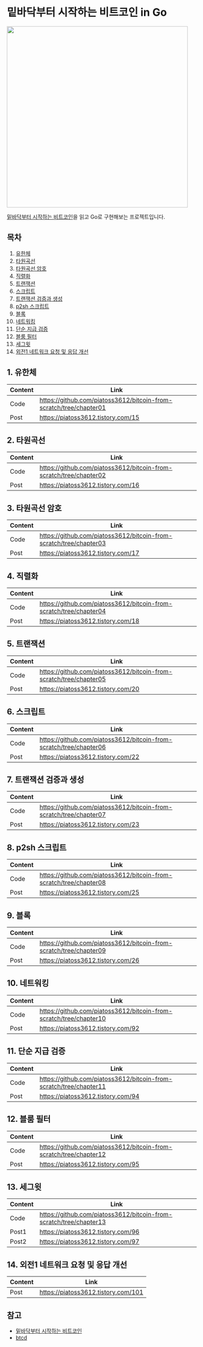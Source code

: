 # 밑바닥부터 시작하는 비트코인 in Go

<img src="https://github.com/piatoss3612/bitcoin-from-scratch/assets/61569834/02eb05d0-6449-47e0-8143-3e69c421c77c" width="480" />

[밑바닥부터 시작하는 비트코인](https://hanbit.co.kr/store/books/look.php?p_code=B2663064363)을 읽고 Go로 구현해보는 프로젝트입니다.

## 목차

1. [유한체](#1-유한체)
2. [타원곡선](#2-타원곡선)
3. [타원곡선 암호](#3-타원곡선-암호)
4. [직렬화](#4-직렬화)
5. [트랜잭션](#5-트랜잭션)
6. [스크립트](#6-스크립트)
7. [트랜잭션 검증과 생성](#7-트랜잭션-검증과-생성)
8. [p2sh 스크립트](#8-p2sh-스크립트)
9. [블록](#9-블록)
10. [네트워킹](#10-네트워킹)
11. [단순 지급 검증](#11-단순-지급-검증)
12. [블룸 필터](#12-블룸-필터)
13. [세그윗](#13-세그윗)
14. [외전1 네트워크 요청 및 응답 개선](#14-외전1-네트워크-요청-및-응답-개선)

## 1. 유한체

|Content|Link|
|---|---|
|Code|https://github.com/piatoss3612/bitcoin-from-scratch/tree/chapter01|
|Post|https://piatoss3612.tistory.com/15|

## 2. 타원곡선

|Content|Link|
|---|---|
|Code|https://github.com/piatoss3612/bitcoin-from-scratch/tree/chapter02|
|Post|https://piatoss3612.tistory.com/16|

## 3. 타원곡선 암호

|Content|Link|
|---|---|
|Code|https://github.com/piatoss3612/bitcoin-from-scratch/tree/chapter03|
|Post|https://piatoss3612.tistory.com/17|

## 4. 직렬화

|Content|Link|
|---|---|
|Code|https://github.com/piatoss3612/bitcoin-from-scratch/tree/chapter04|
|Post|https://piatoss3612.tistory.com/18|

## 5. 트랜잭션

|Content|Link|
|---|---|
|Code|https://github.com/piatoss3612/bitcoin-from-scratch/tree/chapter05|
|Post|https://piatoss3612.tistory.com/20|

## 6. 스크립트

|Content|Link|
|---|---|
|Code|https://github.com/piatoss3612/bitcoin-from-scratch/tree/chapter06|
|Post|https://piatoss3612.tistory.com/22|

## 7. 트랜잭션 검증과 생성

|Content|Link|
|---|---|
|Code|https://github.com/piatoss3612/bitcoin-from-scratch/tree/chapter07|
|Post|https://piatoss3612.tistory.com/23|

## 8. p2sh 스크립트

|Content|Link|
|---|---|
|Code|https://github.com/piatoss3612/bitcoin-from-scratch/tree/chapter08|
|Post|https://piatoss3612.tistory.com/25|

## 9. 블록

|Content|Link|
|---|---|
|Code|https://github.com/piatoss3612/bitcoin-from-scratch/tree/chapter09|
|Post|https://piatoss3612.tistory.com/26|

## 10. 네트워킹

|Content|Link|
|---|---|
|Code|https://github.com/piatoss3612/bitcoin-from-scratch/tree/chapter10|
|Post|https://piatoss3612.tistory.com/92|

## 11. 단순 지급 검증

|Content|Link|
|---|---|
|Code|https://github.com/piatoss3612/bitcoin-from-scratch/tree/chapter11|
|Post|https://piatoss3612.tistory.com/94|

## 12. 블룸 필터

|Content|Link|
|---|---|
|Code|https://github.com/piatoss3612/bitcoin-from-scratch/tree/chapter12|
|Post|https://piatoss3612.tistory.com/95|

## 13. 세그윗

|Content|Link|
|---|---|
|Code|https://github.com/piatoss3612/bitcoin-from-scratch/tree/chapter13|
|Post1|https://piatoss3612.tistory.com/96|
|Post2|https://piatoss3612.tistory.com/97|

## 14. 외전1 네트워크 요청 및 응답 개선

|Content|Link|
|---|---|
|Post|https://piatoss3612.tistory.com/101|

## 참고

- [밑바닥부터 시작하는 비트코인](https://hanbit.co.kr/store/books/look.php?p_code=B2663064363)
- [btcd](https://github.com/btcsuite/btcd)